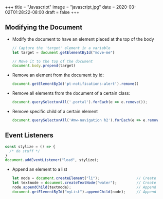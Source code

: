 +++
title = "Javascript"
image = "javascript.jpg"
date = 2020-03-02T01:28:22-08:00
draft = false
+++

## Modifying the Document

* Modify the document to have an element placed at the top of the body

  ```js
  // Capture the 'target' element in a variable
  let target = document.getElementById("move-me")

  // Move it to the top of the document
  document.body.prepend(target)
  ```

* Remove an element from the document by id:

  ```js
  document.getElementById('pt-notifications-alert').remove()
  ```

* Remove all elements from the document of a certain class:

  ```js
  document.querySelectorAll('.portal').forEach(e => e.remove());
  ```

* Remove specific child of a certain element

  ```js
  document.querySelectorAll('#mw-navigation h2').forEach(e => e.remove());
  ```

## Event Listeners

  ```js
  const stylize = () => {
    /* do stuff */
  }
  document.addEventListener("load", stylize);
  ```


* Append an element to a list

  ```js
  let node = document.createElement("li");                 // Create a <li> node
  let textnode = document.createTextNode("water");         // Create a text node
  node.appendChild(textnode);                              // Append the text to <li>
  document.getElementById("myList").appendChild(node);     // Append <li> to <ul> with id="myList"
  ```
